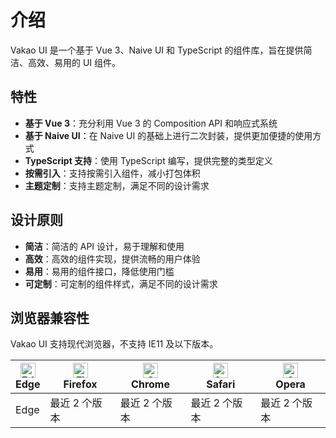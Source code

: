 # 介绍

Vakao UI 是一个基于 Vue 3、Naive UI 和 TypeScript 的组件库，旨在提供简洁、高效、易用的 UI 组件。

## 特性

- **基于 Vue 3**：充分利用 Vue 3 的 Composition API 和响应式系统
- **基于 Naive UI**：在 Naive UI 的基础上进行二次封装，提供更加便捷的使用方式
- **TypeScript 支持**：使用 TypeScript 编写，提供完整的类型定义
- **按需引入**：支持按需引入组件，减小打包体积
- **主题定制**：支持主题定制，满足不同的设计需求

## 设计原则

- **简洁**：简洁的 API 设计，易于理解和使用
- **高效**：高效的组件实现，提供流畅的用户体验
- **易用**：易用的组件接口，降低使用门槛
- **可定制**：可定制的组件样式，满足不同的设计需求

## 浏览器兼容性

Vakao UI 支持现代浏览器，不支持 IE11 及以下版本。

| <img src="https://raw.githubusercontent.com/alrra/browser-logos/master/src/edge/edge_48x48.png" alt="Edge" width="24px" height="24px" /><br>Edge | <img src="https://raw.githubusercontent.com/alrra/browser-logos/master/src/firefox/firefox_48x48.png" alt="Firefox" width="24px" height="24px" /><br>Firefox | <img src="https://raw.githubusercontent.com/alrra/browser-logos/master/src/chrome/chrome_48x48.png" alt="Chrome" width="24px" height="24px" /><br>Chrome | <img src="https://raw.githubusercontent.com/alrra/browser-logos/master/src/safari/safari_48x48.png" alt="Safari" width="24px" height="24px" /><br>Safari | <img src="https://raw.githubusercontent.com/alrra/browser-logos/master/src/opera/opera_48x48.png" alt="Opera" width="24px" height="24px" /><br>Opera |
| ------------------------------------------------------------------------------------------------------------------------------------------------ | ------------------------------------------------------------------------------------------------------------------------------------------------------------ | -------------------------------------------------------------------------------------------------------------------------------------------------------- | -------------------------------------------------------------------------------------------------------------------------------------------------------- | ---------------------------------------------------------------------------------------------------------------------------------------------------- |
| Edge                                                                                                                                             | 最近 2 个版本                                                                                                                                                | 最近 2 个版本                                                                                                                                            | 最近 2 个版本                                                                                                                                            | 最近 2 个版本                                                                                                                                        |
